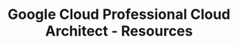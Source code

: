 ---
layout: resources
title: Google Cloud Professional Cloud Architect - Resources
permalink: resources-google-cloud-pca
resources:
  - title: Download PDF - Slides
    description: Download the slides and have them ready.
    url: 'https://in28minutes.com/downloads/12-google-certified-professional-cloud-architect/CoursePresentation-GoogleCloudProfessionalCloudArchitect.pdf'
  - title: Download Code Examples
    description: Download and have this ready. We will use the code examples during the course.
    url: 'https://in28minutes.com/downloads/12-google-certified-professional-cloud-architect/downloads.zip'
  - title: LinkedIn Newsletter
    description: Read in28minutes Newsletter. Published on LinkedIn.
    icon: lni-linkedin
    url: 'https://www.linkedin.com/newsletters/6978624731038023681/'
---